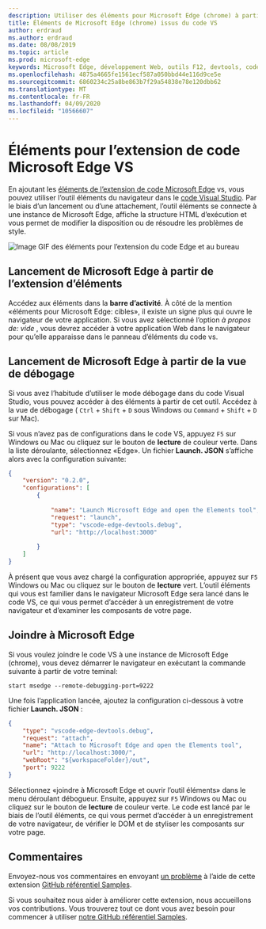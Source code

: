 ```yaml
---
description: Utiliser des éléments pour Microsoft Edge (chrome) à partir du code VS
title: Éléments de Microsoft Edge (chrome) issus du code VS
author: erdraud
ms.author: erdraud
ms.date: 08/08/2019
ms.topic: article
ms.prod: microsoft-edge
keywords: Microsoft Edge, développement Web, outils F12, devtools, code vs, code Visual Studio, éléments
ms.openlocfilehash: 4875a4665fe1561ecf587a050bbd44e116d9ce5e
ms.sourcegitcommit: 6860234c25a8be863b7f29a54838e78e120dbb62
ms.translationtype: MT
ms.contentlocale: fr-FR
ms.lasthandoff: 04/09/2020
ms.locfileid: "10566607"
---
```

# Éléments pour l’extension de code Microsoft Edge VS

En ajoutant les [éléments de l’extension de code Microsoft Edge](https://marketplace.visualstudio.com/items?itemName=ms-edgedevtools.vscode-edge-devtools) vs, vous pouvez utiliser l’outil éléments du navigateur dans le [code Visual Studio](https://code.visualstudio.com/). Par le biais d’un lancement ou d’une attachement, l’outil éléments se connecte à une instance de Microsoft Edge, affiche la structure HTML d’exécution et vous permet de modifier la disposition ou de résoudre les problèmes de style.

![Image GIF des éléments pour l’extension du code Edge et au bureau](./media/elements-for-edge.gif)

## Lancement de Microsoft Edge à partir de l’extension d’éléments 

Accédez aux éléments dans la **barre d’activité**. À côté de la mention «éléments pour Microsoft Edge: cibles», il existe un signe plus qui ouvre le navigateur de votre application. Si vous avez sélectionné l’option *à propos de: vide* , vous devrez accéder à votre application Web dans le navigateur pour qu’elle apparaisse dans le panneau d’éléments du code vs.

## Lancement de Microsoft Edge à partir de la vue de débogage

Si vous avez l’habitude d’utiliser le mode débogage dans du code Visual Studio, vous pouvez accéder à des éléments à partir de cet outil. Accédez à la vue de débogage ( `Ctrl`  +  `Shift`  +  `D` sous Windows ou `Command`  +  `Shift`  +  `D` sur Mac). 

Si vous n’avez pas de configurations dans le code VS, appuyez `F5` sur Windows ou Mac ou cliquez sur le bouton de **lecture** de couleur verte. Dans la liste déroulante, sélectionnez «Edge». Un fichier **Launch. JSON** s’affiche alors avec la configuration suivante:

```json
{
    "version": "0.2.0",
    "configurations": [
        {
            
            "name": "Launch Microsoft Edge and open the Elements tool",
            "request": "launch",
            "type": "vscode-edge-devtools.debug",
            "url": "http://localhost:3000"
        
        }
    ]
}
```

À présent que vous avez chargé la configuration appropriée, appuyez sur `F5` Windows ou Mac ou cliquez sur le bouton de **lecture** vert. L’outil éléments qui vous est familier dans le navigateur Microsoft Edge sera lancé dans le code VS, ce qui vous permet d’accéder à un enregistrement de votre navigateur et d’examiner les composants de votre page.

## Joindre à Microsoft Edge
Si vous voulez joindre le code VS à une instance de Microsoft Edge (chrome), vous devez démarrer le navigateur en exécutant la commande suivante à partir de votre teminal:

`start msedge --remote-debugging-port=9222`

Une fois l’application lancée, ajoutez la configuration ci-dessous à votre fichier **Launch. JSON** :

```json
{
    "type": "vscode-edge-devtools.debug",
    "request": "attach",
    "name": "Attach to Microsoft Edge and open the Elements tool",
    "url": "http://localhost:3000/",
    "webRoot": "${workspaceFolder}/out",
    "port": 9222
}
```

Sélectionnez «joindre à Microsoft Edge et ouvrir l’outil éléments» dans le menu déroulant débogueur. Ensuite, appuyez sur `F5` Windows ou Mac ou cliquez sur le bouton de **lecture** de couleur verte. Le code est lancé par le biais de l’outil éléments, ce qui vous permet d’accéder à un enregistrement de votre navigateur, de vérifier le DOM et de styliser les composants sur votre page.

## Commentaires
Envoyez-nous vos commentaires en envoyant [un problème](https://github.com/microsoft/vscode-edge-devtools/issues/new) à l’aide de cette extension [GitHub référentiel Samples](https://github.com/microsoft/vscode-edge-devtools). 

Si vous souhaitez nous aider à améliorer cette extension, nous accueillons vos contributions. Vous trouverez tout ce dont vous avez besoin pour commencer à utiliser [notre GitHub référentiel Samples](https://github.com/microsoft/vscode-edge-devtools).